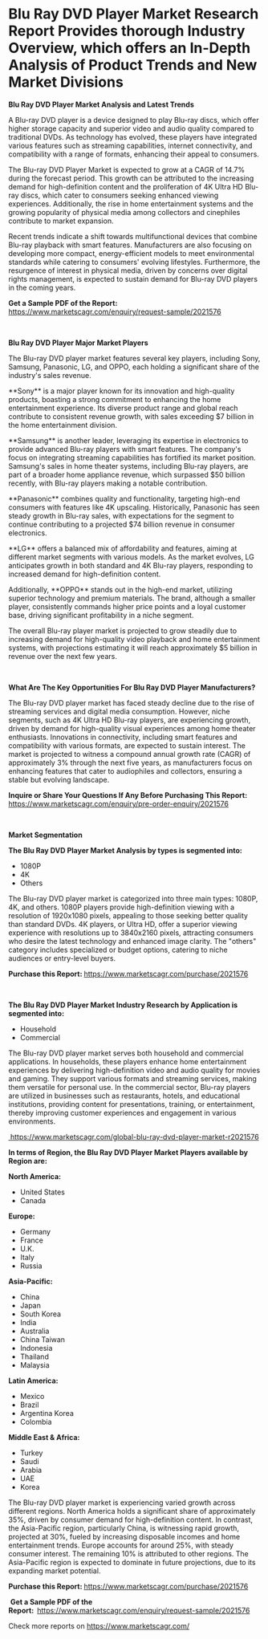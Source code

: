 <p><h1>Blu Ray DVD Player Market Research Report Provides thorough Industry Overview, which offers an In-Depth Analysis of Product Trends and New Market Divisions</h1></p><p><strong>Blu Ray DVD Player Market Analysis and Latest Trends</strong></p>
<p><p>A Blu-ray DVD player is a device designed to play Blu-ray discs, which offer higher storage capacity and superior video and audio quality compared to traditional DVDs. As technology has evolved, these players have integrated various features such as streaming capabilities, internet connectivity, and compatibility with a range of formats, enhancing their appeal to consumers.</p><p>The Blu-ray DVD Player Market is expected to grow at a CAGR of 14.7% during the forecast period. This growth can be attributed to the increasing demand for high-definition content and the proliferation of 4K Ultra HD Blu-ray discs, which cater to consumers seeking enhanced viewing experiences. Additionally, the rise in home entertainment systems and the growing popularity of physical media among collectors and cinephiles contribute to market expansion.</p><p>Recent trends indicate a shift towards multifunctional devices that combine Blu-ray playback with smart features. Manufacturers are also focusing on developing more compact, energy-efficient models to meet environmental standards while catering to consumers' evolving lifestyles. Furthermore, the resurgence of interest in physical media, driven by concerns over digital rights management, is expected to sustain demand for Blu-ray DVD players in the coming years.</p></p>
<p><strong>Get a Sample PDF of the Report:&nbsp;</strong> <a href="https://www.marketscagr.com/enquiry/request-sample/2021576?utm_campaign=2335&utm_medium=2&utm_source=Github&utm_content=ia&utm_term=15022025&utm_id=blu-ray-dvd-player">https://www.marketscagr.com/enquiry/request-sample/2021576</a></p>
<p>&nbsp;</p>
<p><strong>Blu Ray DVD Player Major Market Players</strong></p>
<p><p>The Blu-ray DVD player market features several key players, including Sony, Samsung, Panasonic, LG, and OPPO, each holding a significant share of the industry's sales revenue. </p><p>**Sony** is a major player known for its innovation and high-quality products, boasting a strong commitment to enhancing the home entertainment experience. Its diverse product range and global reach contribute to consistent revenue growth, with sales exceeding $7 billion in the home entertainment division.</p><p>**Samsung** is another leader, leveraging its expertise in electronics to provide advanced Blu-ray players with smart features. The company's focus on integrating streaming capabilities has fortified its market position. Samsung's sales in home theater systems, including Blu-ray players, are part of a broader home appliance revenue, which surpassed $50 billion recently, with Blu-ray players making a notable contribution.</p><p>**Panasonic** combines quality and functionality, targeting high-end consumers with features like 4K upscaling. Historically, Panasonic has seen steady growth in Blu-ray sales, with expectations for the segment to continue contributing to a projected $74 billion revenue in consumer electronics.</p><p>**LG** offers a balanced mix of affordability and features, aiming at different market segments with various models. As the market evolves, LG anticipates growth in both standard and 4K Blu-ray players, responding to increased demand for high-definition content.</p><p>Additionally, **OPPO** stands out in the high-end market, utilizing superior technology and premium materials. The brand, although a smaller player, consistently commands higher price points and a loyal customer base, driving significant profitability in a niche segment.</p><p>The overall Blu-ray player market is projected to grow steadily due to increasing demand for high-quality video playback and home entertainment systems, with projections estimating it will reach approximately $5 billion in revenue over the next few years.</p></p>
<p>&nbsp;</p>
<p><strong>What Are The Key Opportunities For Blu Ray DVD Player Manufacturers?</strong></p>
<p><p>The Blu-ray DVD player market has faced steady decline due to the rise of streaming services and digital media consumption. However, niche segments, such as 4K Ultra HD Blu-ray players, are experiencing growth, driven by demand for high-quality visual experiences among home theater enthusiasts. Innovations in connectivity, including smart features and compatibility with various formats, are expected to sustain interest. The market is projected to witness a compound annual growth rate (CAGR) of approximately 3% through the next five years, as manufacturers focus on enhancing features that cater to audiophiles and collectors, ensuring a stable but evolving landscape.</p></p>
<p><strong>Inquire or Share Your Questions If Any Before Purchasing This Report:</strong> <a href="https://www.marketscagr.com/enquiry/pre-order-enquiry/2021576?utm_campaign=2335&utm_medium=2&utm_source=Github&utm_content=ia&utm_term=15022025&utm_id=blu-ray-dvd-player">https://www.marketscagr.com/enquiry/pre-order-enquiry/2021576</a></p>
<p>&nbsp;</p>
<p><strong>Market Segmentation</strong></p>
<p><strong>The Blu Ray DVD Player Market Analysis by types is segmented into:</strong></p>
<p><ul><li>1080P</li><li>4K</li><li>Others</li></ul></p>
<p><p>The Blu-ray DVD player market is categorized into three main types: 1080P, 4K, and others. 1080P players provide high-definition viewing with a resolution of 1920x1080 pixels, appealing to those seeking better quality than standard DVDs. 4K players, or Ultra HD, offer a superior viewing experience with resolutions up to 3840x2160 pixels, attracting consumers who desire the latest technology and enhanced image clarity. The "others" category includes specialized or budget options, catering to niche audiences or entry-level buyers.</p></p>
<p><strong>Purchase this Report:&nbsp;</strong><a href="https://www.marketscagr.com/purchase/2021576?utm_campaign=2335&utm_medium=2&utm_source=Github&utm_content=ia&utm_term=15022025&utm_id=blu-ray-dvd-player">https://www.marketscagr.com/purchase/2021576</a></p>
<p>&nbsp;</p>
<p><strong>The Blu Ray DVD Player Market Industry Research by Application is segmented into:</strong></p>
<p><ul><li>Household</li><li>Commercial</li></ul></p>
<p><p>The Blu-ray DVD player market serves both household and commercial applications. In households, these players enhance home entertainment experiences by delivering high-definition video and audio quality for movies and gaming. They support various formats and streaming services, making them versatile for personal use. In the commercial sector, Blu-ray players are utilized in businesses such as restaurants, hotels, and educational institutions, providing content for presentations, training, or entertainment, thereby improving customer experiences and engagement in various environments.</p></p>
<p><a href="https://www.marketscagr.com/global-blu-ray-dvd-player-market-r2021576?utm_campaign=2335&utm_medium=2&utm_source=Github&utm_content=ia&utm_term=15022025&utm_id=blu-ray-dvd-player">&nbsp;https://www.marketscagr.com/global-blu-ray-dvd-player-market-r2021576</a></p>
<p><strong>In terms of Region, the Blu Ray DVD Player Market Players available by Region are:</strong></p>
<p>
    <p> <strong> North America: </strong>
        <ul>
            <li>United States</li>
            <li>Canada</li>
        </ul>
        </p> 
    <p> <strong> Europe: </strong>
        <ul>
            <li>Germany</li>
            <li>France</li>
            <li>U.K.</li>
            <li>Italy</li>
            <li>Russia</li>
        </ul>
        </p> 
    <p> <strong> Asia-Pacific: </strong>
        <ul>
            <li>China</li>
            <li>Japan</li>
            <li>South Korea</li>
            <li>India</li>
            <li>Australia</li>
            <li>China Taiwan</li>
            <li>Indonesia</li>
            <li>Thailand</li>
            <li>Malaysia</li>
        </ul>
        </p> 
    <p> <strong> Latin America: </strong>
        <ul>
            <li>Mexico</li>
            <li>Brazil</li>
            <li>Argentina Korea</li>
            <li>Colombia</li>
        </ul>
        </p> 
    <p> <strong> Middle East & Africa: </strong>
        <ul>
            <li>Turkey</li>
            <li>Saudi</li>
            <li>Arabia</li>
            <li>UAE</li>
            <li>Korea</li>
        </ul>
    </p>
    </p>
<p><p>The Blu-ray DVD player market is experiencing varied growth across different regions. North America holds a significant share of approximately 35%, driven by consumer demand for high-definition content. In contrast, the Asia-Pacific region, particularly China, is witnessing rapid growth, projected at 30%, fueled by increasing disposable incomes and home entertainment trends. Europe accounts for around 25%, with steady consumer interest. The remaining 10% is attributed to other regions. The Asia-Pacific region is expected to dominate in future projections, due to its expanding market potential.</p></p>
<p><strong>Purchase this Report: </strong><a href="https://www.marketscagr.com/purchase/2021576?utm_campaign=2335&utm_medium=2&utm_source=Github&utm_content=ia&utm_term=15022025&utm_id=blu-ray-dvd-player">https://www.marketscagr.com/purchase/2021576</a></p>
<p>&nbsp;<strong>Get a Sample PDF of the Report:&nbsp;&nbsp;</strong><a href="https://www.marketscagr.com/enquiry/request-sample/2021576?utm_campaign=2335&utm_medium=2&utm_source=Github&utm_content=ia&utm_term=15022025&utm_id=blu-ray-dvd-player">https://www.marketscagr.com/enquiry/request-sample/2021576</a></p>
<p><strong></strong></p>
<p>Check more reports on <a href="https://www.marketscagr.com/?utm_campaign=2335&utm_medium=2&utm_source=Github&utm_content=ia&utm_term=15022025&utm_id=blu-ray-dvd-player">https://www.marketscagr.com/</a></p>